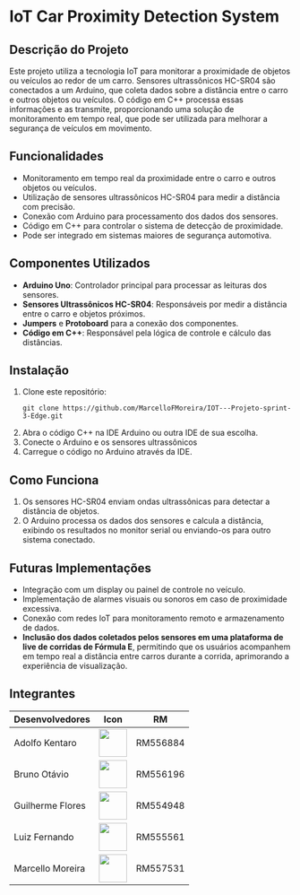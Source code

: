 <h1>IoT Car Proximity Detection System</h1>
    
<h2>Descrição do Projeto</h2>
<p>Este projeto utiliza a tecnologia IoT para monitorar a proximidade de objetos ou veículos ao redor de um carro. Sensores ultrassônicos HC-SR04 são conectados a um Arduino, que coleta dados sobre a distância entre o carro e outros objetos ou veículos. O código em C++ processa essas informações e as transmite, proporcionando uma solução de monitoramento em tempo real, que pode ser utilizada para melhorar a segurança de veículos em movimento.</p>
 <h2>Funcionalidades</h2>
 <ul>
   <li>Monitoramento em tempo real da proximidade entre o carro e outros objetos ou veículos.</li>
   <li>Utilização de sensores ultrassônicos HC-SR04 para medir a distância com precisão.</li>
   <li>Conexão com Arduino para processamento dos dados dos sensores.</li>
   <li>Código em C++ para controlar o sistema de detecção de proximidade.</li>
  <li>Pode ser integrado em sistemas maiores de segurança automotiva.</li>
 </ul>
    
 <h2>Componentes Utilizados</h2>
  <ul>
   <li><strong>Arduino Uno</strong>: Controlador principal para processar as leituras dos sensores.</li>
   <li><strong>Sensores Ultrassônicos HC-SR04</strong>: Responsáveis por medir a distância entre o carro e objetos próximos.</li>
   <li><strong>Jumpers</strong> e <strong>Protoboard</strong> para a conexão dos componentes.</li>
   <li><strong>Código em C++</strong>: Responsável pela lógica de controle e cálculo das distâncias.</li>
 </ul>
    
  <h2>Instalação</h2>
   <ol>
     <li>Clone este repositório:
        <pre><code>git clone https://github.com/MarcelloFMoreira/IOT---Projeto-sprint-3-Edge.git</code></pre>
     </li>
     <li>Abra o código C++ na IDE Arduino ou outra IDE de sua escolha.</li>
      <li>Conecte o Arduino e os sensores ultrassônicos</li>
      <li>Carregue o código no Arduino através da IDE.</li>
    </ol>
    
   <h2>Como Funciona</h2>
    <ol>
        <li>Os sensores HC-SR04 enviam ondas ultrassônicas para detectar a distância de objetos.</li>
        <li>O Arduino processa os dados dos sensores e calcula a distância, exibindo os resultados no monitor serial ou enviando-os para outro sistema conectado.</li>
    </ol>

   <h2>Futuras Implementações</h2>
    <ul>
        <li>Integração com um display ou painel de controle no veículo.</li>
        <li>Implementação de alarmes visuais ou sonoros em caso de proximidade excessiva.</li>
        <li>Conexão com redes IoT para monitoramento remoto e armazenamento de dados.</li>
        <li><strong>Inclusão dos dados coletados pelos sensores em uma plataforma de live de corridas de Fórmula E</strong>, permitindo que os usuários acompanhem em tempo real a distância entre carros durante a corrida, aprimorando a experiência de visualização.</li>
    </ul>

<h2>Integrantes</h2>
<table>
  <thead>
    <tr>
      <th>Desenvolvedores</th> 
      <th>Icon</th>
      <th>RM</th>
    </tr>
  </thead>
  <tbody>
    <tr>
      <td>Adolfo Kentaro</td>
      <td>
        <a href="https://github.com/MarcelloFMoreira">
          <img src="https://avatars.githubusercontent.com/u/125566679?v=4" height="50" style="max-width: 100%;">
        </a>
      </td>
      <td>RM556884</td>
    </tr>
    <tr>
      <td>Bruno Otávio</td>
      <td>
        <a href="https://github.com/MarcelloFMoreira">
          <img src="https://avatars.githubusercontent.com/u/162759544?v=4" height="50" style="max-width: 100%;">
        </a>
      </td>
      <td>RM556196</td>
    </tr>
    <tr>
      <td>Guilherme Flores</td>
      <td>
        <a href="https://github.com/MarcelloFMoreira">
          <img src="https://avatars.githubusercontent.com/u/111022630?v=4" height="50" style="max-width: 100%;">
        </a>
      </td>
      <td>RM554948</td>
    </tr>
    <tr>
      <td>Luiz Fernando</td>
      <td>
        <a href="https://github.com/MarcelloFMoreira">
          <img src="https://avatars.githubusercontent.com/u/84513178?v=4" height="50" style="max-width: 100%;">
        </a>
      </td>
      <td>RM555561</td>
    </tr>
    <tr>
      <td>Marcello Moreira</td>
      <td>
        <a href="https://github.com/MarcelloFMoreira">
          <img src="https://avatars.githubusercontent.com/u/161846509?v=4" height="50" style="max-width: 100%;">
        </a>
      </td>
      <td>RM557531</td>
    </tr>
  </tbody>
</table>


